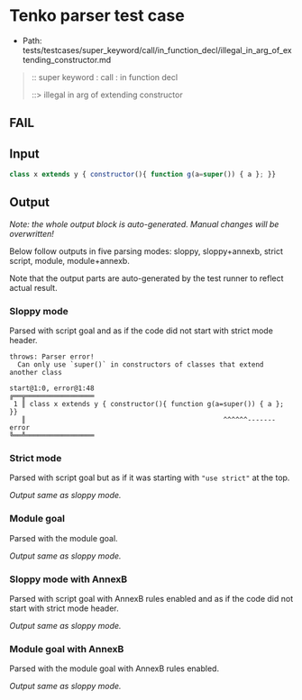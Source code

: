 # Tenko parser test case

- Path: tests/testcases/super_keyword/call/in_function_decl/illegal_in_arg_of_extending_constructor.md

> :: super keyword : call : in function decl
>
> ::> illegal in arg of extending constructor
## FAIL

## Input

`````js
class x extends y { constructor(){ function g(a=super()) { a }; }}
`````

## Output

_Note: the whole output block is auto-generated. Manual changes will be overwritten!_

Below follow outputs in five parsing modes: sloppy, sloppy+annexb, strict script, module, module+annexb.

Note that the output parts are auto-generated by the test runner to reflect actual result.

### Sloppy mode

Parsed with script goal and as if the code did not start with strict mode header.

`````
throws: Parser error!
  Can only use `super()` in constructors of classes that extend another class

start@1:0, error@1:48
╔══╦═════════════════
 1 ║ class x extends y { constructor(){ function g(a=super()) { a }; }}
   ║                                                 ^^^^^^------- error
╚══╩═════════════════

`````

### Strict mode

Parsed with script goal but as if it was starting with `"use strict"` at the top.

_Output same as sloppy mode._

### Module goal

Parsed with the module goal.

_Output same as sloppy mode._

### Sloppy mode with AnnexB

Parsed with script goal with AnnexB rules enabled and as if the code did not start with strict mode header.

_Output same as sloppy mode._

### Module goal with AnnexB

Parsed with the module goal with AnnexB rules enabled.

_Output same as sloppy mode._
